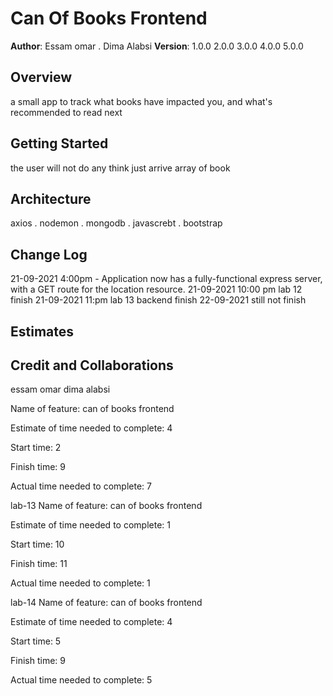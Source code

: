 # Can Of Books Frontend 

**Author**: Essam omar . Dima Alabsi
**Version**: 1.0.0 
2.0.0
3.0.0
4.0.0
5.0.0
## Overview
a small app to track what books have impacted you, and what's recommended to read next

## Getting Started
the user will not do any think just arrive array of book

## Architecture
axios . nodemon . mongodb . javascrebt . bootstrap 

## Change Log

 21-09-2021 4:00pm - Application now has a fully-functional express server, with a GET route for the location resource.
21-09-2021 10:00 pm lab 12 finish 
21-09-2021 11:pm lab 13 backend finish 
22-09-2021 still not finish 
## Estimates
<!-- See below -->

## Credit and Collaborations
essam omar 
dima alabsi 

Name of feature: can of books frontend 

Estimate of time needed to complete: 4

Start time: 2

Finish time: 9

Actual time needed to complete: 7

lab-13
Name of feature: can of books frontend 

Estimate of time needed to complete: 1

Start time: 10

Finish time: 11

Actual time needed to complete: 1


lab-14
Name of feature: can of books frontend 

Estimate of time needed to complete: 4

Start time: 5

Finish time: 9

Actual time needed to complete: 5